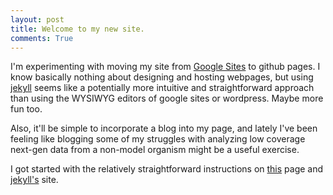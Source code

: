 ```yaml
---
layout: post
title: Welcome to my new site. 
comments: True
---
```


I'm experimenting with moving my site from [Google Sites](sites.google.com/site/noahmreid) to github pages. I know basically nothing about designing and hosting webpages, but using [jekyll](http://jekyllrb.com/) seems like a potentially more intuitive and straightforward approach than using the WYSIWYG editors of google sites or wordpress. Maybe more fun too. 

Also, it'll be simple to incorporate a blog into my page, and lately I've been feeling like blogging some of my struggles with analyzing low coverage next-gen data from a non-model organism might be a useful exercise. 

I got started with the relatively straightforward instructions on [this](http://joshualande.com/jekyll-github-pages-poole/) page and [jekyll's](http://jekyllrb.com/) site. 